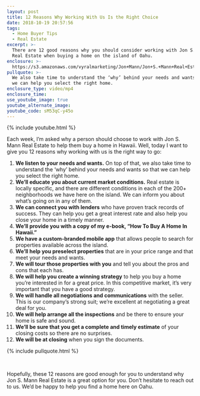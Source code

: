```yaml
---
layout: post
title: 12 Reasons Why Working With Us Is the Right Choice
date: 2018-10-19 20:57:56
tags:
  - Home Buyer Tips
  - Real Estate
excerpt: >-
  There are 12 good reasons why you should consider working with Jon S. Mann
  Real Estate when buying a home on the island of Oahu.
enclosure: >-
  https://s3.amazonaws.com/vyralmarketing/Jon+Mann/Jon+S.+Mann+Real+Estate-+12+Reasons+Why+Working+With+Us+Is+the+Right+Choice.mp4
pullquote: >-
  We also take time to understand the ‘why’ behind your needs and wants so that
  we can help you select the right home.
enclosure_type: video/mp4
enclosure_time:
use_youtube_image: true
youtube_alternate_image:
youtube_code: sM53qC-y45o
---
```


{% include youtube.html %}

Each week, I’m asked why a person should choose to work with Jon S. Mann Real Estate to help them buy a home in Hawaii. Well, today I want to give you 12 reasons why working with us is the right way to go:

1. **We listen to your needs and wants.** On top of that, we also take time to understand the ‘why’ behind your needs and wants so that we can help you select the right home.&nbsp;
2. **We’ll educate you about current market conditions.** Real estate is locally specific, and there are different conditions in each of the 200+ neighborhoods we have here on the island. We can inform you about what’s going on in any of them.
3. **We can connect you with lenders** who have proven track records of success. They can help you get a great interest rate and also help you close your home in a timely manner.
4. **We’ll provide you with a copy of my e-book, “How To Buy A Home In Hawaii.”**
5. **We have a custom-branded mobile app** that allows people to search for properties available across the island.
6. **We’ll help you preselect properties** that are in your price range and that meet your needs and wants.
7. **We will tour those properties with you** and tell you about the pros and cons that each has.
8. **We will help you create a winning strategy** to help you buy a home you’re interested in for a great price. In this competitive market, it’s very important that you have a good strategy.
9. **We will handle all negotiations and communications** with the seller. This is our company’s strong suit; we’re excellent at negotiating a great deal for you.
10. **We will help arrange all the inspections** and be there to ensure your home is safe and sound.
11. **We’ll be sure that you get a complete and timely estimate** of your closing costs so there are no surprises.
12. **We will be at closing** when you sign the documents.

{% include pullquote.html %}

&nbsp;

Hopefully, these 12 reasons are good enough for you to understand why Jon S. Mann Real Estate is a great option for you. Don’t hesitate to reach out to us. We’d be happy to help you find a home here on Oahu.